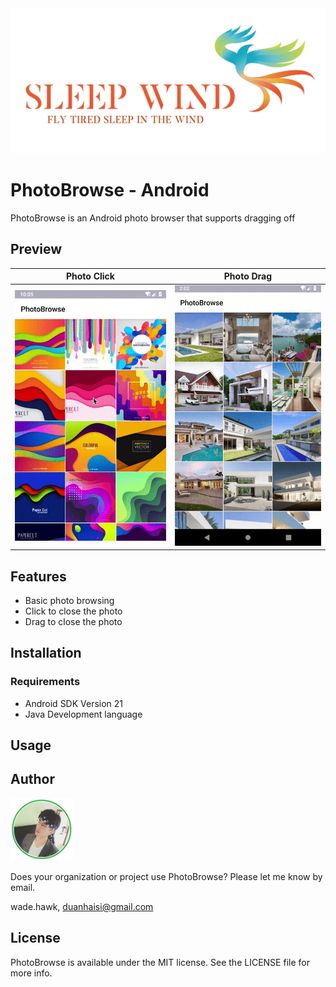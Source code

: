 
<img src="./Images/sleepwind-logo.png">

# PhotoBrowse - Android
PhotoBrowse is an Android photo browser that supports dragging off

## Preview

| Photo Click | Photo Drag  |
| ------------- | ------------- |
| ![Photo Click](./Images/photo-click.gif)  | ![Photo Drag](./Images/photo-drag.gif)  |


## Features

- Basic photo browsing
- Click to close the photo
- Drag to close the photo


## Installation 

### Requirements 

- Android SDK Version 21 
- Java Development language

## Usage

## Author
<a src="https://github.com/weifans">
    <img src="./Images/avatar.png" style="" width="100px">
</a>


Does your organization or project use PhotoBrowse? Please let me know by email.

wade.hawk, duanhaisi@gmail.com

## License 

PhotoBrowse is available under the MIT license. See the LICENSE file for more info.
